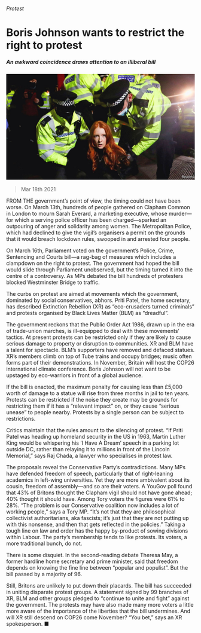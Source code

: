 ###### Protest

# Boris Johnson wants to restrict the right to protest 

##### An awkward coincidence draws attention to an illiberal bill 

![image](images/20210320_brp002.jpg) 

> Mar 18th 2021 


FROM THE government’s point of view, the timing could not have been worse. On March 13th, hundreds of people gathered on Clapham Common in London to mourn Sarah Everard, a marketing executive, whose murder—for which a serving police officer has been charged—sparked an outpouring of anger and solidarity among women. The Metropolitan Police, which had declined to give the vigil’s organisers a permit on the grounds that it would breach lockdown rules, swooped in and arrested four people.


On March 16th, Parliament voted on the government’s Police, Crime, Sentencing and Courts bill—a rag-bag of measures which includes a clampdown on the right to protest. The government had hoped the bill would slide through Parliament unobserved, but the timing turned it into the centre of a controversy. As MPs debated the bill hundreds of protesters blocked Westminster Bridge to traffic.



The curbs on protest are aimed at movements which the government, dominated by social conservatives, abhors. Priti Patel, the home secretary, has described Extinction Rebellion (XR) as “eco-crusaders turned criminals” and protests organised by Black Lives Matter (BLM) as “dreadful”.


The government reckons that the Public Order Act 1986, drawn up in the era of trade-union marches, is ill-equipped to deal with these movements’ tactics. At present protests can be restricted only if they are likely to cause serious damage to property or disruption to communities. XR and BLM have a talent for spectacle. BLM’s supporters have removed and defaced statues. XR’s members climb on top of Tube trains and occupy bridges; music often forms part of their demonstrations. In November, Britain will host the COP26 international climate conference. Boris Johnson will not want to be upstaged by eco-warriors in front of a global audience.


If the bill is enacted, the maximum penalty for causing less than £5,000 worth of damage to a statue will rise from three months in jail to ten years. Protests can be restricted if the noise they create may be grounds for restricting them if it has a “relevant impact” on, or they cause “serious unease” to people nearby. Protests by a single person can be subject to restrictions.


Critics maintain that the rules amount to the silencing of protest. “If Priti Patel was heading up homeland security in the US in 1963, Martin Luther King would be whispering his ‘I Have A Dream’ speech in a parking lot outside DC, rather than relaying it to millions in front of the Lincoln Memorial,” says Raj Chada, a lawyer who specialises in protest law.


The proposals reveal the Conservative Party’s contradictions. Many MPs have defended freedom of speech, particularly that of right-leaning academics in left-wing universities. Yet they are more ambivalent about its cousin, freedom of assembly—and so are their voters. A YouGov poll found that 43% of Britons thought the Clapham vigil should not have gone ahead; 40% thought it should have. Among Tory voters the figures were 61% to 28%. “The problem is our Conservative coalition now includes a lot of working people,” says a Tory MP. “It’s not that they are philosophical collectivist authoritarians, aka fascists; it’s just that they are not putting up with this nonsense, and then that gets reflected in the policies.” Taking a tough line on law and order has the happy by-product of sowing divisions within Labour. The party’s membership tends to like protests. Its voters, a more traditional bunch, do not. 


There is some disquiet. In the second-reading debate Theresa May, a former hardline home secretary and prime minister, said that freedom depends on knowing the fine line between “popular and populist”. But the bill passed by a majority of 96.


Still, Britons are unlikely to put down their placards. The bill has succeeded in uniting disparate protest groups. A statement signed by 99 branches of XR, BLM and other groups pledged to “continue to unite and fight” against the government. The protests may have also made many more voters a little more aware of the importance of the liberties that the bill undermines. And will XR still descend on COP26 come November? “You bet,” says an XR spokesperson. ■

